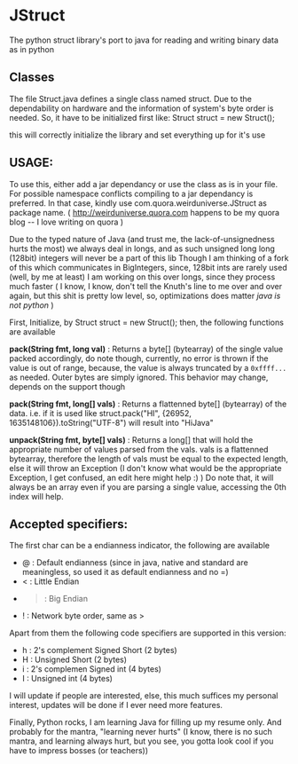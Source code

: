 # JStruct
The python struct library's port to java for reading and writing binary data as in python

## Classes
The file Struct.java defines a single class named struct. Due to the dependability on hardware
and the information of system's byte order is needed. So, it have to be initialized first like:
  Struct struct = new Struct();

this will correctly initialize the library and set everything up for it's use

## USAGE:
To use this, either add a jar dependancy or use the class as is in your file. For possible namespace conflicts
compiling to a jar dependancy is preferred. In that case, kindly use com.quora.weirduniverse.JStruct as package name.
( http://weirduniverse.quora.com happens to be my quora blog -- I love writing on quora )

Due to the typed nature of Java (and trust me, the lack-of-unsignedness hurts the most)
we always deal in longs, and as such unsigned long long (128bit) integers will never be a part of this lib
Though I am thinking of a fork of this which communicates in BigIntegers, since, 128bit ints are rarely used (well, by me at least)
I am working on this over longs, since they process much faster ( I know, I know, don't tell the Knuth's line to me over and over again, but this shit
is pretty low level, so, optimizations does matter *java is not python* )

First, Initialize, by Struct struct = new Struct();
then, the following functions are available

__pack(String fmt, long val)__ : Returns a byte[] (bytearray) of the single value packed accordingly, do note though, currently, no error is thrown if the value is out of range, because, the value is always truncated by a `0xffff...` as needed. Outer bytes are simply ignored. This behavior may change, depends on the support though

__pack(String fmt, long[] vals)__ : Returns a flattenned byte[] (bytearray) of the data. i.e. if it is used like struct.pack("HI", {26952, 1635148106}).toString("UTF-8") will result into "HiJava"

__unpack(String fmt, byte[] vals)__ : Returns a long[] that will hold the appropriate number of values parsed from the vals. vals is a flattenned bytearray,
therefore the length of vals must be equal to the expected length, else it will throw an Exception (I don't know what would be the appropriate Exception, I get confused, an edit here might help :) ) Do note that, it will always be an array even if you are parsing a single value, accessing the 0th index will help.

## Accepted specifiers:
  The first char can be a endianness indicator, the following are available
  * @ : Default endianness (since in java, native and standard are meaningless, so used it as default endianness and no =)
  * < : Little Endian
  * > : Big Endian
  * ! : Network byte order, same as >

  Apart from them the following code specifiers are supported in this version:
  * h : 2's complement Signed Short (2 bytes) 
  * H : Unsigned Short (2 bytes)
  * i : 2's complemen  Signed int (4 bytes)
  * I : Unsigned int (4 bytes)

I will update if people are interested, else, this much suffices my personal interest, updates will be done if I ever need more features.

Finally, Python rocks, I am learning Java for filling up my resume only. And probably for the mantra, "learning never hurts"
(I know, there is no such mantra, and learning always hurt, but you see, you gotta look cool if you have to impress bosses (or teachers))
